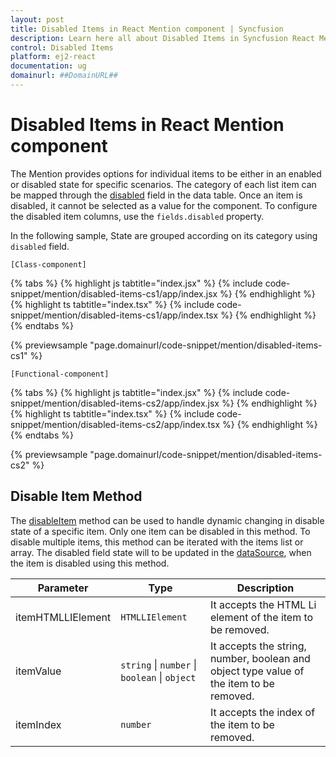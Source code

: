```yaml
---
layout: post
title: Disabled Items in React Mention component | Syncfusion
description: Learn here all about Disabled Items in Syncfusion React Mention component of Syncfusion Essential JS 2 and more.
control: Disabled Items 
platform: ej2-react
documentation: ug
domainurl: ##DomainURL##
---
```


# Disabled Items in React Mention component

The Mention provides options for individual items to be either in an enabled or disabled state for specific scenarios. The category of each list item can be mapped through the [disabled](https://ej2.syncfusion.com/react/documentation/api/mention/#fields) field in the data table. Once an item is disabled, it cannot be selected as a value for the component. To configure the disabled item columns, use the `fields.disabled` property.

In the following sample, State are grouped according on its category using `disabled` field.

`[Class-component]`

{% tabs %}
{% highlight js tabtitle="index.jsx" %}
{% include code-snippet/mention/disabled-items-cs1/app/index.jsx %}
{% endhighlight %}
{% highlight ts tabtitle="index.tsx" %}
{% include code-snippet/mention/disabled-items-cs1/app/index.tsx %}
{% endhighlight %}
{% endtabs %}

 {% previewsample "page.domainurl/code-snippet/mention/disabled-items-cs1" %}

`[Functional-component]`

{% tabs %}
{% highlight js tabtitle="index.jsx" %}
{% include code-snippet/mention/disabled-items-cs2/app/index.jsx %}
{% endhighlight %}
{% highlight ts tabtitle="index.tsx" %}
{% include code-snippet/mention/disabled-items-cs2/app/index.tsx %}
{% endhighlight %}
{% endtabs %}

 {% previewsample "page.domainurl/code-snippet/mention/disabled-items-cs2" %}

## Disable Item Method

The [disableItem](https://ej2.syncfusion.com/react/documentation/api/mention/#disableItem) method can be used to handle dynamic changing in disable state of a specific item. Only one item can be disabled in this method. To disable multiple items, this method can be iterated with the items list or array. The disabled field state will to be updated in the [dataSource](https://ej2.syncfusion.com/react/documentation/api/mention/#datasource), when the item is disabled using this method.

| Parameter | Type | Description |
|------|------|------|
| itemHTMLLIElement |  <code>HTMLLIElement</code> |  It accepts the HTML Li element of the item to be removed.  |
| itemValue | <code>string</code> \| <code>number</code> \| <code>boolean</code> \| <code>object</code> | It accepts the string, number, boolean and object type value of the item to be removed. |
| itemIndex | <code>number</code> | It accepts the index of the item to be removed. |
